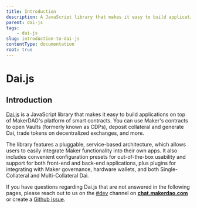 ```yaml
---
title: Introduction
description: A JavaScript library that makes it easy to build applications on top of MakerDAO's platform of smart contracts
parent: dai-js
tags:
	- dai-js
slug: introduction-to-dai-js
contentType: documentation
root: true
---
```

# Dai.js

## Introduction 

[Dai.js](https://github.com/makerdao/dai.js) is a JavaScript library that makes it easy to build applications on top of MakerDAO's platform of smart contracts. You can use Maker's contracts to open Vaults \(formerly known as CDPs\), deposit collateral and generate Dai, trade tokens on decentralized exchanges, and more. 

The library features a pluggable, service-based architecture, which allows users to easily integrate Maker functionality into their own apps. It also includes convenient configuration presets for out-of-the-box usability and support for both front-end and back-end applications, plus plugins for integrating with Maker governance, hardware wallets, and both Single-Collateral and Multi-Collateral Dai.

If you have questions regarding Dai.js that are not answered in the following pages, please reach out to us on the [\#dev](https://chat.makerdao.com/channel/dev) channel on [**chat.makerdao.com**](http://chat.makerdao.com/) or create a [Github issue](https://github.com/makerdao/dai.js/issues).

